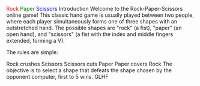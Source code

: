 <span style="color: red;">Rock</span> <span style="color: green;">Paper</span> <span style="color: blue;">Scissors</span>
Introduction
Welcome to the Rock-Paper-Scissors online game! This classic hand game is usually played between two people, where each player simultaneously forms one of three shapes with an outstretched hand. The possible shapes are "rock" (a fist), "paper" (an open hand), and "scissors" (a fist with the index and middle fingers extended, forming a V).

The rules are simple:

Rock crushes Scissors
Scissors cuts Paper
Paper covers Rock
The objective is to select a shape that defeats the shape chosen by the opponent computer, first to 5 wins. GLHF
